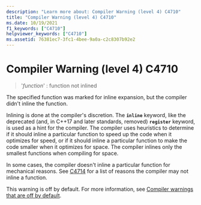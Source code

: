 ```yaml
---
description: "Learn more about: Compiler Warning (level 4) C4710"
title: "Compiler Warning (level 4) C4710"
ms.date: 10/19/2021
f1_keywords: ["C4710"]
helpviewer_keywords: ["C4710"]
ms.assetid: 76381ec7-3fc1-4bee-9a0a-c2c8307b92e2
---
```

# Compiler Warning (level 4) C4710

> '*function*' : function not inlined

The specified function was marked for inline expansion, but the compiler didn't inline the function.

Inlining is done at the compiler's discretion. The **`inline`** keyword, like the deprecated (and, in C++17 and later standards, removed) **`register`** keyword, is used as a hint for the compiler. The compiler uses heuristics to determine if it should inline a particular function to speed up the code when it optimizes for speed, or if it should inline a particular function to make the code smaller when it optimizes for space. The compiler inlines only the smallest functions when compiling for space.

In some cases, the compiler doesn't inline a particular function for mechanical reasons. See [C4714](../../error-messages/compiler-warnings/compiler-warning-level-4-c4714.md) for a list of reasons the compiler may not inline a function.

This warning is off by default. For more information, see [Compiler warnings that are off by default](../../preprocessor/compiler-warnings-that-are-off-by-default.md).
